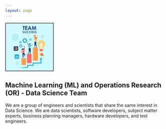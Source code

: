```yaml
---
layout: page
---
```

<meta name="viewport" content="width=device-width, initial-scale=1">
<style>
.center {
  display: block;
  margin-left: auto;
  margin-right: auto;
  width: 50%;
}
img {
  border: 2px solid #555;
}
</style>
<script src="https://kit.fontawesome.com/7812f4f196.js" crossorigin="anonymous"></script>

<img src="/pics/Team-Business-People-Success-Teamwork-Group-4630294.png" class="img-responsive" alt="ts" style="width:30%;">

<h2>Machine Learning (ML) and Operations Research (OR) - Data Science Team</h2>
  

<p>We are a group of engineers and scientists that share the same interest in Data Science. We are data scientists, software developers, subject matter experts, business planning managers, hardware developers, and test engineers. </p>

